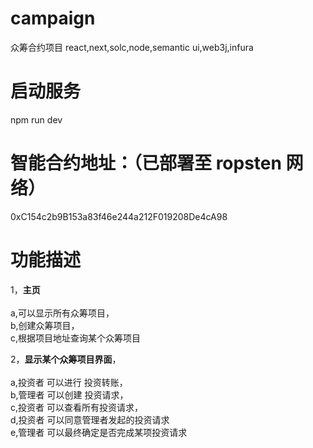 # campaign
众筹合约项目 react,next,solc,node,semantic ui,web3j,infura

# 启动服务
npm run dev

# 智能合约地址：（已部署至 ropsten 网络）
0xC154c2b9B153a83f46e244a212F019208De4cA98

# 功能描述 
1，**主页** 
<br><br>
    a,可以显示所有众筹项目，
    <br>
    b,创建众筹项目，
    <br>
    c,根据项目地址查询某个众筹项目 
    <br>
    
2，**显示某个众筹项目界面**，
<br><br>
    a,投资者 可以进行 投资转账，
    <br>
    b,管理者 可以创建 投资请求，
    <br>
    c,投资者 可以查看所有投资请求，
    <br>
    d,投资者 可以同意管理者发起的投资请求
    <br>
    e,管理者 可以最终确定是否完成某项投资请求
    <br>

